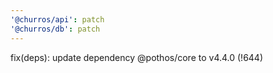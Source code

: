 ```yaml
---
'@churros/api': patch
'@churros/db': patch
---
```


fix(deps): update dependency @pothos/core to v4.4.0 (!644)

